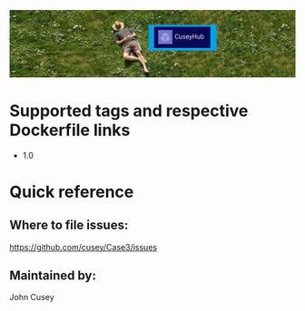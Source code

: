 ![CuseyHub](https://github.com/cusey/ImageForWiki/blob/master/Logos/CuseyHub_Banner_Small.jpg)

# Supported tags and respective Dockerfile links
* 1.0

# Quick reference

## Where to file issues:
https://github.com/cusey/Case3/issues

## Maintained by:
John Cusey


